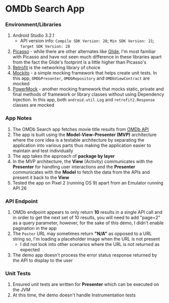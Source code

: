 OMDb Search App
===============

### Environment/Libraries
1. Android Studio 3.2.1
	* API version info: `Compile SDK Version: 28`; `Min SDK Version: 21`; `Target SDK Version: 28`
1. [Picasso](http://square.github.io/picasso/) - while there are other alternates like [Glide](https://bumptech.github.io/glide/), I'm most familiar with Picasso and have not seen much difference in these libraries apart from the fact the Glide's footprint is a little higher than Picasso's
1. [Retrofit](http://square.github.io/retrofit/) is the networking library of choice
1. [Mockito](https://site.mockito.org/) - a simple mocking framework that helps create unit tests. In this app, `OMDbPresenter`, `OMDbRepository` and `OMDbViewContract` are mocked
1. [PowerMock](https://github.com/powermock/powermock) - another mocking framework that mocks static, private and final methods of framework or library classes without using Dependency Injection. In this app, both `android.util.Log` and `retrofit2.Response` classes are mocked

### App Notes
1. The OMDb Search app fetches movie title results from [OMDb API](http://www.omdbapi.com/)
2. The app is built using the **Model-View-Presenter (MVP)** architecture where the core idea is a testable architecture by separating the application into various parts thus making the application easier to maintain and test individually
1. The app takes the approach of **package by layer** 
1. In the MVP architecture, the **View** (Activity) communicates with the **Presenter** for handling user interactions and the **Presenter** communicates with the **Model** to fetch the data from the APIs and present it back to the **View**
1. Tested the app on Pixel 2 (running OS 9) apart from an Emulator running API 26


### API Endpoint
1. OMDb endpoint appears to only return **10** results in a single API call and in order to get the next set of 10 results, you will need to add "page=2" as a query parameter, however, for the sake of this demo, I didn't enable pagination in the app 
1. The `Poster` URL may sometimes return **"N/A"** as opposed to a URL string so, I'm loading a placeholder image when the URL is not present
	* I did not look into other scenarios where the URL is not returned as expected
1. The demo app doesn't process the error status response returned by the API to display to the user

### Unit Tests
1. Ensured unit tests are written for **Presenter** which can be executed on the JVM
1. At this time, the demo doesn't handle Instrumentation tests